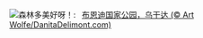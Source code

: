 ![](https://www.bing.com/th?id=OHR.BwindiNationalForest_ZH-CN0436137473_UHD.jpg&w=1000)森林多美好呀！:&nbsp;&ensp;[布恩迪国家公园，乌干达 (© Art Wolfe/DanitaDelimont.com)](https://www.bing.com/th?id=OHR.BwindiNationalForest_ZH-CN0436137473_UHD.jpg)
<br><br/>
